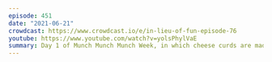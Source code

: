 ```yaml
---
episode: 451
date: "2021-06-21"
crowdcast: https://www.crowdcast.io/e/in-lieu-of-fun-episode-76
youtube: https://www.youtube.com/watch?v=yolsPhylVaE
summary: Day 1 of Munch Munch Munch Week, in which cheese curds are made
---
```

